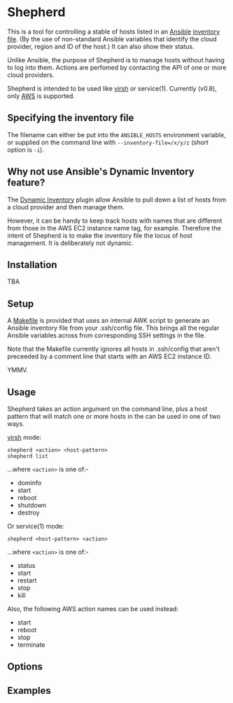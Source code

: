 Shepherd
========

This is a tool for controlling a stable of hosts listed in an
[Ansible][] [inventory file][Ansible_inventory].  (By the use of
non-standard Ansible variables that identify the cloud provider, region
and ID of the host.)  It can also show their status.

Unlike Ansible, the purpose of Shepherd is to manage hosts without
having to log into them.  Actions are perfomed by contacting the API of
one or more cloud providers.

Shepherd is intended to be used like [virsh][] or service(1).  Currently (v0.8),
only [AWS][] is supported.

  [Ansible]: http://www.ansible.com/
  [Ansible_inventory]: http://docs.ansible.com/intro_inventory.html
  [virsh]: http://libvirt.org/virshcmdref.html
  [AWS]:   http://aws.amazon.com

Specifying the inventory file
-----------------------------
The filename can either be put into the `ANSIBLE_HOSTS` environment variable,
or supplied on the command line with `--inventory-file=/x/y/z` (short option is
`-i`).

Why not use Ansible's Dynamic Inventory feature?
------------------------------------------------
The [Dynamic Inventory][dyn] plugin allow Ansible to pull down
a list of hosts from a cloud provider and then manage them.

However, it can be handy to keep track hosts with names that are
different from those in the AWS EC2 instance name tag, for example.
Therefore the intent of Shepherd is to make the inventory file the locus
of host management.  It is deliberately not dynamic.

  [dyn]: http://docs.ansible.com/intro_dynamic_inventory.html


Installation
------------

TBA

Setup
-----

A [Makefile](Makefile) is provided that uses an internal AWK script to
generate an Ansible inventory file from your .ssh/config file.  This
brings all the regular Ansible variables across from corresponding
SSH settings in the file.

Note that the Makefile currently ignores all hosts in .ssh/config that
aren't preceeded by a comment line that starts with an AWS EC2 instance ID.

YMMV.


Usage
-----
Shepherd takes an action argument on the command line, plus a host
pattern that will match one or more hosts in the  can be used in one of
two ways.

[virsh][] mode:

    shepherd <action> <host-pattern>
    shepherd list

...where `<action>` is one of:-

  - dominfo
  - start
  - reboot
  - shutdown
  - destroy

Or service(1) mode:

    shepherd <host-pattern> <action>

...where `<action>` is one of:-

  - status
  - start
  - restart
  - stop
  - kill

Also, the following AWS action names can be used instead:

  - start
  - reboot
  - stop
  - terminate

Options
-------

Examples
--------
